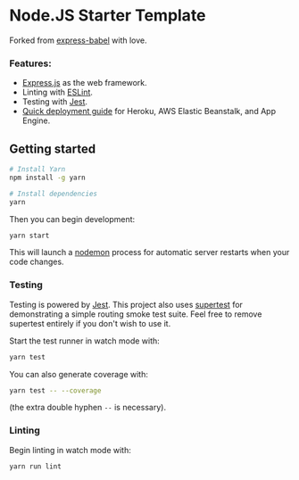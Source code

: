 # Node.JS Starter Template

Forked from [express-babel](https://github.com/vmasto/express-babel) with love.


### Features:
- [Express.js](https://expressjs.com/) as the web framework.
- Linting with [ESLint](http://eslint.org/).
- Testing with [Jest](https://facebook.github.io/jest/).
- [Quick deployment guide](DEPLOYMENT.md) for Heroku, AWS Elastic Beanstalk, and App Engine.

## Getting started

```sh
# Install Yarn
npm install -g yarn

# Install dependencies
yarn
```

Then you can begin development:

```sh
yarn start
```

This will launch a [nodemon](https://nodemon.io/) process for automatic server restarts when your code changes.

### Testing

Testing is powered by [Jest](https://facebook.github.io/jest/). This project also uses [supertest](https://github.com/visionmedia/supertest) for demonstrating a simple routing smoke test suite. Feel free to remove supertest entirely if you don't wish to use it.

Start the test runner in watch mode with:

```sh
yarn test
```

You can also generate coverage with:

```sh
yarn test -- --coverage
```

(the extra double hyphen `--` is necessary).

### Linting

Begin linting in watch mode with:

```sh
yarn run lint
```
